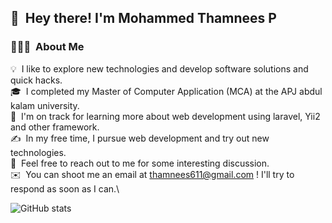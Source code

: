 ## 👋 &nbsp;Hey there! I'm Mohammed Thamnees P
<!--
**Mohammed-Thamnees/Mohammed-Thamnees** is a ✨ _special_ ✨ repository because its `README.md` (this file) appears on your GitHub profile.

Here are some ideas to get you started:-->

### 👨🏻‍💻 &nbsp;About Me

💡 &nbsp;I like to explore new technologies and develop software solutions and quick hacks.\
🎓 &nbsp;I completed my Master of Computer Application (MCA) at the APJ abdul kalam university.\
🌱 &nbsp;I'm on track for learning more about web development using laravel, Yii2 and other framework.\
✍️ &nbsp;In my free time, I pursue web development and try out new technologies.\
💬 &nbsp;Feel free to reach out to me for some interesting discussion.\
✉️ &nbsp;You can shoot me an email at thamnees611@gmail.com ! I'll try to respond as soon as I can.\

![GitHub stats](https://github-readme-stats.vercel.app/api?username=Mohammed-Thamnees&show_icons=true)  

